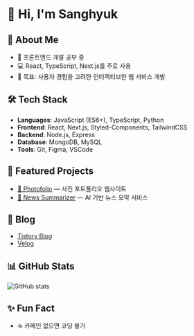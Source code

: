 # 👋 Hi, I'm Sanghyuk  

## 🚀 About Me
- 🌱 프론트엔드 개발 공부 중  
- 💻 React, TypeScript, Next.js를 주로 사용  
- 🎯 목표: 사용자 경험을 고려한 인터랙티브한 웹 서비스 개발  

## 🛠️ Tech Stack
- **Languages**: JavaScript (ES6+), TypeScript, Python  
- **Frontend**: React, Next.js, Styled-Components, TailwindCSS  
- **Backend**: Node.js, Express  
- **Database**: MongoDB, MySQL  
- **Tools**: Git, Figma, VSCode  

## 📂 Featured Projects
- [📸 Photofolio](https://github.com/username/photofolio) — 사진 포트폴리오 웹사이트  
- [📰 News Summarizer](https://github.com/username/news-ai) — AI 기반 뉴스 요약 서비스  

## 📝 Blog
- [Tistory Blog](https://hyukding.tistory.com/)  
- [Velog](https://velog.io/@username)  

## 📊 GitHub Stats
![GitHub stats](https://github-readme-stats.vercel.app/api?username=your-username&show_icons=true&theme=radical)  

## ✨ Fun Fact
- ☕ 카페인 없으면 코딩 불가  
